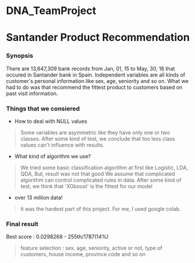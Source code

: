 # DNA_TeamProject
# Santander Product Recommendation

### Synopsis
There are 13,647,309 bank records from Jan, 01, 15 to May, 30, 16 that occured in Santander bank in Spain. Independent variables are all kinds of customer's personal information like sex, age, seniority and so on.  What we had to do was that recommend the fittest product to customers based on past visit information. 

### Things that we consiered
- How to deal with NULL values
> Some variables are asymmetric like they have only one or two classes.
>  After some kind of test, we conclude that too less class values can't influence with results.
- What kind of algorithm we use?
> We tried some basic classification algorithm at first like Logistic, LDA, QDA, But, result was not that good
> We assume that complicated algorithm can control complicated rules in data.
> After some kind of test, we think that 'XGboost' is the fittest for our model
- over 13 million data!
> it was the hardest part of this project.
> For me, I used google colab.

### Final result

Best score : 0.0298268 - 255th/1787(14%)
> feature selection : sex, age, seniority, active or not, type of customers, house income, province code  and so on
